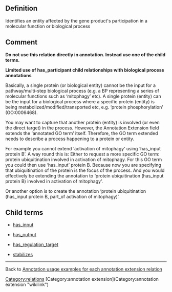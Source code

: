 ## Definition

Identifies an entity affected by the gene product's participation in a molecular function or biological process 

Comment
-------

**Do not use this relation directly in annotation. Instead use one of the child terms.**

**Limited use of has\_participant child relationships with biological process annotations**

Basically, a single protein (or biological entity) cannot be the input for a pathway/multi-step biological process (e.g. a BP representing a series of molecular functions such as ‘mitophagy’ etc). A single protein (entity) can be the input for a biological process where a specific protein (entity) is being metabolized/modified/transported etc, e.g. ‘protein phosphorylation' (GO:0006468).

You may want to capture that another protein (entity) is involved (or even the direct target) in the process. However, the Annotation Extension field extends the ‘annotated GO term’ itself. Therefore, the GO term extended needs to describe a process happening to a protein or entity.

For example you cannot extend ‘activation of mitophagy’ using ‘has_input protein B’. A way round this is: Either to request a more specific GO term: protein ubiquitination involved in activation of mitophagy. For this GO term you could then use ‘has_input’ protein B. Because now you are specifying that ubiquitination of the protein is the focus of the process. And you would effectively be extending the annotation to ‘protein ubiquitination (has_input protein B) involved in activation of mitophagy’.

Or another option is to create the annotation ‘protein ubiquitination (has_input protein B, part_of activation of mitophagy)’. 

Child terms
-----------

-   [has\_input](Annotation_Extension_Relation:has_input "wikilink")

<!-- -->

-   [has\_output](Annotation_Extension_Relation:has_output "wikilink")

<!-- -->

-   [has\_regulation\_target](Annotation_Extension_Relation:has_regulation_target "wikilink")

<!-- -->

-   [stabilizes](Annotation_Extension_Relation:stabilizes "wikilink")

------------------------------------------------------------------------

Back to [Annotation usage examples for each annotation extension relation](http://wiki.geneontology.org/index.php/Annotation_usage_examples_for_each_annotation_extension_relation)

<Category:relations> [Category:annotation extension](Category:annotation extension "wikilink")
